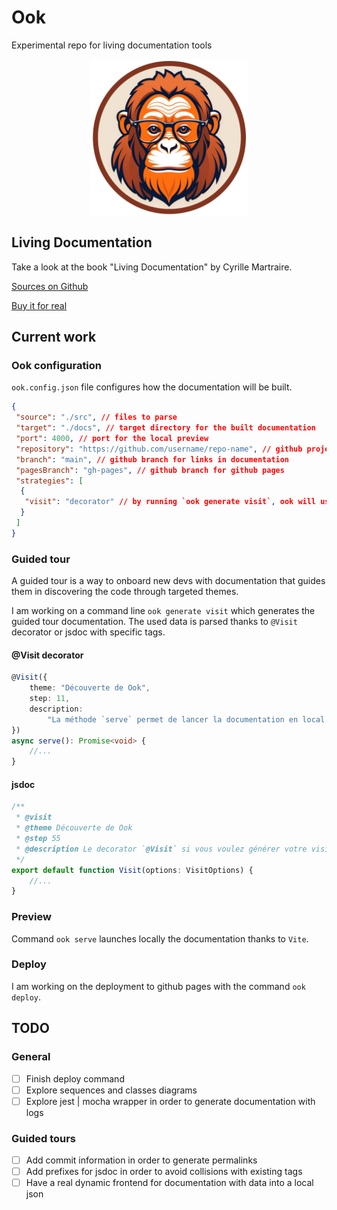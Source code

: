 # Ook

Experimental repo for living documentation tools

<img style="display: block; margin: 0 auto;" src="./logo.png" width="50%" alt=""/>

## Living Documentation

Take a look at the book "Living Documentation" by Cyrille Martraire.

[Sources on Github](https://github.com/cyriux/livingdocumentation-thebook)

[Buy it for real](https://www.eyrolles.com/Informatique/Livre/living-documentation-9780134689326/)

## Current work

### Ook configuration

`ook.config.json` file configures how the documentation will be built.

```json
{
 "source": "./src", // files to parse
 "target": "./docs", // target directory for the built documentation
 "port": 4000, // port for the local preview
 "repository": "https://github.com/username/repo-name", // github project url
 "branch": "main", // github branch for links in documentation
 "pagesBranch": "gh-pages", // github branch for github pages
 "strategies": [
  {
   "visit": "decorator" // by running `ook generate visit`, ook will use @Visit decorator to parse files
  }
 ]
}
```

### Guided tour

A guided tour is a way to onboard new devs with documentation that guides them in discovering the code through targeted themes.

I am working on a command line `ook generate visit` which generates the guided tour documentation.
The used data is parsed thanks to `@Visit` decorator or jsdoc with specific tags.

#### @Visit decorator

```typescript
@Visit({
    theme: "Découverte de Ook",
    step: 11,
    description:
        "La méthode `serve` permet de lancer la documentation en local.",
})
async serve(): Promise<void> {
    //...
}
```

#### jsdoc

```typescript
/**
 * @visit
 * @theme Découverte de Ook
 * @step 55
 * @description Le decorator `@Visit` si vous voulez générer votre visite guidée avec des decorators
 */
export default function Visit(options: VisitOptions) {
    //...
}
```

### Preview

Command `ook serve` launches locally the documentation thanks to `Vite`.

### Deploy

I am working on the deployment to github pages with the command `ook deploy`.

## TODO

### General

- [ ] Finish deploy command
- [ ] Explore sequences and classes diagrams
- [ ] Explore jest | mocha wrapper in order to generate documentation with logs

### Guided tours

- [ ] Add commit information in order to generate permalinks
- [ ] Add prefixes for jsdoc in order to avoid collisions with existing tags
- [ ] Have a real dynamic frontend for documentation with data into a local json

